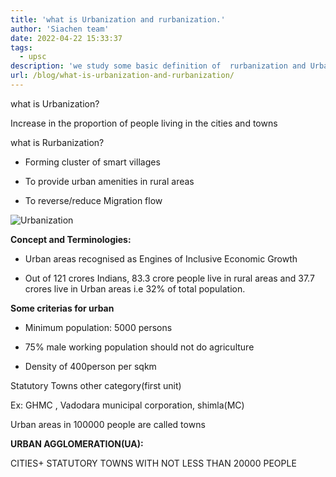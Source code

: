 ```yaml
---
title: 'what is Urbanization and rurbanization.'
author: 'Siachen team'
date: 2022-04-22 15:33:37
tags:
  - upsc
description: 'we study some basic definition of  rurbanization and Urbanization.'
url: /blog/what-is-urbanization-and-rurbanization/
---
```


what is Urbanization?

  

Increase in the proportion of people living in the cities and towns

  

what is Rurbanization?

  

-   Forming cluster of smart villages
    
-   To provide urban amenities in rural areas
    
-   To reverse/reduce Migration flow
    
![Urbanization](/images/econo/pexels-photo-6457091.jpeg)
  
  

**Concept and Terminologies:**

  

-   Urban areas recognised as Engines of Inclusive Economic Growth
    
-   Out of 121 crores Indians, 83.3 crore people live in rural areas and 37.7 crores live in Urban areas i.e 32% of total population.
    

  

**Some criterias for urban**

-   Minimum population: 5000 persons
    
-   75% male working population should not do agriculture
    
-   Density of 400person per sqkm
    

  
  

Statutory Towns other category(first unit)

  

Ex: GHMC , Vadodara municipal corporation, shimla(MC)

  

Urban areas in 100000 people are called towns

  
  

**URBAN AGGLOMERATION(UA):**

  

CITIES+ STATUTORY TOWNS WITH NOT LESS THAN 20000 PEOPLE